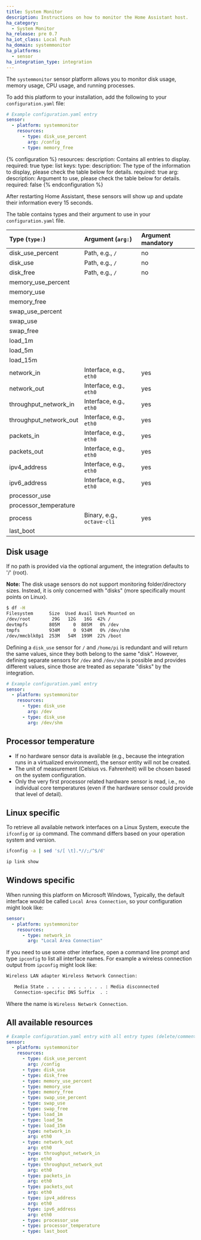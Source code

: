 ```yaml
---
title: System Monitor
description: Instructions on how to monitor the Home Assistant host.
ha_category:
  - System Monitor
ha_release: pre 0.7
ha_iot_class: Local Push
ha_domain: systemmonitor
ha_platforms:
  - sensor
ha_integration_type: integration
---
```


The `systemmonitor` sensor platform allows you to monitor disk usage,
memory usage, CPU usage, and running processes. 

To add this platform to your installation,
add the following to your `configuration.yaml` file:

```yaml
# Example configuration.yaml entry
sensor:
  - platform: systemmonitor
    resources:
      - type: disk_use_percent
        arg: /config
      - type: memory_free
```

{% configuration %}
resources:
  description: Contains all entries to display.
  required: true
  type: list
  keys:
    type:
      description: The type of the information to display, please check the table below for details.
      required: true
    arg:
      description: Argument to use, please check the table below for details.
      required: false
{% endconfiguration %}

After restarting Home Assistant, these sensors will show up and update their
information every 15 seconds.

The table contains types and their argument to use in your `configuration.yaml`
file.

| Type (`type:`)         | Argument (`arg:`)         | Argument mandatory        |
| :--------------------- |:--------------------------|:--------------------------|
| disk_use_percent       | Path, e.g., `/`           | no                        |
| disk_use               | Path, e.g., `/`           | no                        |
| disk_free              | Path, e.g., `/`           | no                        |
| memory_use_percent     |                           |                           |
| memory_use             |                           |                           |
| memory_free            |                           |                           |
| swap_use_percent       |                           |                           |
| swap_use               |                           |                           |
| swap_free              |                           |                           |
| load_1m                |                           |                           |
| load_5m                |                           |                           |
| load_15m               |                           |                           |
| network_in             | Interface, e.g., `eth0`   | yes                       |
| network_out            | Interface, e.g., `eth0`   | yes                       |
| throughput_network_in  | Interface, e.g., `eth0`   | yes                       |
| throughput_network_out | Interface, e.g., `eth0`   | yes                       |
| packets_in             | Interface, e.g., `eth0`   | yes                       |
| packets_out            | Interface, e.g., `eth0`   | yes                       |
| ipv4_address           | Interface, e.g., `eth0`   | yes                       |
| ipv6_address           | Interface, e.g., `eth0`   | yes                       |
| processor_use          |                           |                           |
| processor_temperature  |                           |                           |
| process                | Binary, e.g., `octave-cli` | yes                       |
| last_boot              |                           |                           |

## Disk usage

If no path is provided via the optional argument, the integration defaults to '/' (root).

**Note:** The disk usage sensors do not support monitoring folder/directory sizes. Instead, it is only concerned with "disks" (more specifically mount points on Linux).

```bash
$ df -H
Filesystem      Size  Used Avail Use% Mounted on
/dev/root        29G   12G   16G  42% /
devtmpfs        805M     0  805M   0% /dev
tmpfs           934M     0  934M   0% /dev/shm
/dev/mmcblk0p1  253M   54M  199M  22% /boot
```

Defining a `disk_use` sensor for `/` and `/home/pi` is redundant and will return the same values, since they both belong to the same "disk". However, defining separate sensors for `/dev` and `/dev/shm` is possible and provides different values, since those are treated as separate "disks" by the integration.

```yaml
# Example configuration.yaml entry
sensor:
  - platform: systemmonitor
    resources:
      - type: disk_use
        arg: /dev
      - type: disk_use
        arg: /dev/shm
```

## Processor temperature

- If no hardware sensor data is available (e.g., because the integration runs in a virtualized environment), the sensor entity will not be created.
- The unit of measurement (Celsius vs. Fahrenheit) will be chosen based on the system configuration.
- Only the very first processor related hardware sensor is read, i.e., no individual core temperatures (even if the hardware sensor could provide that level of detail).

## Linux specific

To retrieve all available network interfaces on a Linux System, execute the
`ifconfig` or `ip` command. The command differs based on your operation system and version.

```bash
ifconfig -a | sed 's/[ \t].*//;/^$/d'
```

```bash
ip link show
```

## Windows specific

When running this platform on Microsoft Windows, Typically,
the default interface would be called `Local Area Connection`,
so your configuration might look like:

```yaml
sensor:
  - platform: systemmonitor
    resources:
      - type: network_in
        arg: "Local Area Connection"
```

If you need to use some other interface, open a command line prompt and type `ipconfig` to list all interface names. For example a wireless connection output from `ipconfig` might look like:

```bash
Wireless LAN adapter Wireless Network Connection:

   Media State . . . . . . . . . . . : Media disconnected
   Connection-specific DNS Suffix  . :
```

Where the name is `Wireless Network Connection`.

## All available resources

```yaml
# Example configuration.yaml entry with all entry types (delete/comment out as necessary)
sensor:
  - platform: systemmonitor
    resources:
      - type: disk_use_percent
        arg: /config
      - type: disk_use
      - type: disk_free
      - type: memory_use_percent
      - type: memory_use
      - type: memory_free
      - type: swap_use_percent
      - type: swap_use
      - type: swap_free
      - type: load_1m
      - type: load_5m
      - type: load_15m
      - type: network_in
        arg: eth0
      - type: network_out
        arg: eth0
      - type: throughput_network_in
        arg: eth0
      - type: throughput_network_out
        arg: eth0
      - type: packets_in
        arg: eth0
      - type: packets_out
        arg: eth0
      - type: ipv4_address
        arg: eth0
      - type: ipv6_address
        arg: eth0
      - type: processor_use
      - type: processor_temperature
      - type: last_boot
```
